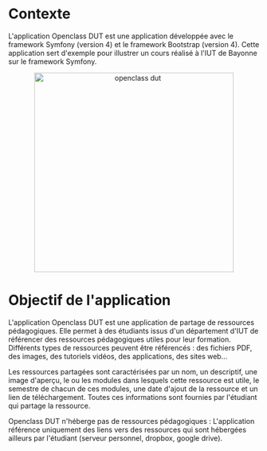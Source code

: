 <h1>Contexte</h1>
  <p>L'application Openclass DUT est une application développée avec le framework Symfony (version 4) et le framework Bootstrap (version 4). Cette application sert d'exemple pour illustrer un cours réalisé à l'IUT de Bayonne sur le framework
    Symfony.</p>

  <p style="text-align:center;">
    <img src="https://www.iutbayonne.univ-pau.fr/~etchever/Elearn/M3104/documentsopenclassdut/openclassdutFondBlanc.jpg" alt="openclass dut" style="width:400px;">
  </p>



  <h1>Objectif de l'application</h1>
  <p>
    L'application Openclass DUT est une application de partage de ressources pédagogiques. Elle permet à des étudiants issus d'un département d'IUT de référencer des ressources pédagogiques utiles pour leur formation. Différents types de ressources
    peuvent être référencés : des fichiers PDF, des images, des tutoriels vidéos, des applications, des sites web...
  </p>

  <p> Les ressources partagées sont caractérisées par un nom, un descriptif, une image d'aperçu, le ou les modules dans lesquels cette ressource est utile, le semestre de chacun de ces modules, une date d'ajout de la ressource et un lien de
    téléchargement. Toutes ces informations sont fournies par l'étudiant qui partage la ressource.</p>

  <p>Openclass DUT n'héberge pas de ressources pédagogiques : L'application référence uniquement des liens vers des ressources qui sont hébergées ailleurs par l'étudiant (serveur personnel, dropbox, google drive).
  </p>
